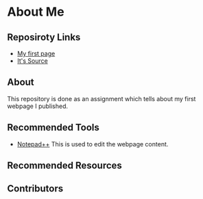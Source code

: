 # About Me

## Reposiroty Links

- [My first page](https://redhug.github.io/working-with-markdown)
- [It's Source](https://github.com/redhug/working-with-markdown)

## About

This repository is done as an assignment which tells about my first webpage I published.

## Recommended Tools

- [Notepad++](https://notepad-plus-plus.org/download/v7.6.2.html) This is used to edit the webpage content.

## Recommended Resources

## Contributors

